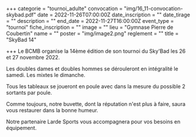 +++
categorie = "tournoi_adulte"
convocation = "img/16_11-convocation-skybad.pdf"
date = 2022-11-26T07:00:00Z
date_inscription = ""
date_tirage = ""
description = ""
end_date = 2022-11-27T16:00:00Z
event_type = "tournoi"
fiche_inscription = ""
image = ""
lieu = "Gymnase Pierre de Coubertin"
name = ""
poster = "img/image2.png"
reglement = ""
title = "SkyBad 14"

+++
Le BCMB organise la 14ème édition de son tournoi du Sky'Bad les 26 et 27 novembre 2022.

Les doubles dames et doubles hommes se dérouleront en intégralité le samedi. Les mixtes le dimanche.

Tous les tableaux se joueront en poule avec dans la mesure du possible 2 sortants par poule.

Comme toujours, notre buvette, dont la réputation n'est plus à faire, saura vous restaurer dans la bonne humeur.

Notre partenaire Larde Sports vous accompagnera pour vos besoins en équipement.